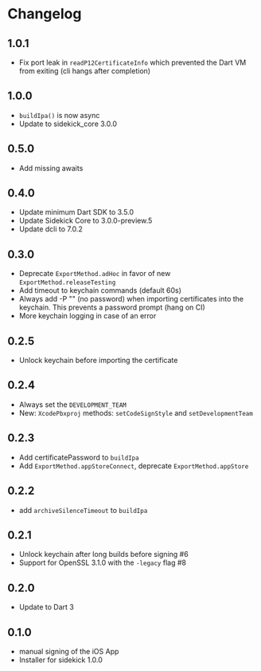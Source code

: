 # Changelog

## 1.0.1
- Fix port leak in `readP12CertificateInfo` which prevented the Dart VM from exiting (cli hangs after completion)

## 1.0.0
- `buildIpa()` is now async
- Update to sidekick_core 3.0.0

## 0.5.0
- Add missing awaits

## 0.4.0
- Update minimum Dart SDK to 3.5.0
- Update Sidekick Core to 3.0.0-preview.5
- Update dcli to 7.0.2

## 0.3.0
- Deprecate `ExportMethod.adHoc` in favor of new `ExportMethod.releaseTesting`
- Add timeout to keychain commands (default 60s)
- Always add -P "" (no password) when importing certificates into the keychain. This prevents a password prompt (hang on CI)
- More keychain logging in case of an error

## 0.2.5
- Unlock keychain before importing the certificate

## 0.2.4

- Always set the `DEVELOPMENT_TEAM`
- New: `XcodePbxproj` methods: `setCodeSignStyle` and `setDevelopmentTeam`

## 0.2.3

- Add certificatePassword to `buildIpa`
- Add `ExportMethod.appStoreConnect`, deprecate `ExportMethod.appStore`

## 0.2.2

- add `archiveSilenceTimeout` to `buildIpa`

## 0.2.1

- Unlock keychain after long builds before signing #6
- Support for OpenSSL 3.1.0 with the `-legacy` flag #8

## 0.2.0

- Update to Dart 3

## 0.1.0

- manual signing of the iOS App
- Installer for sidekick 1.0.0